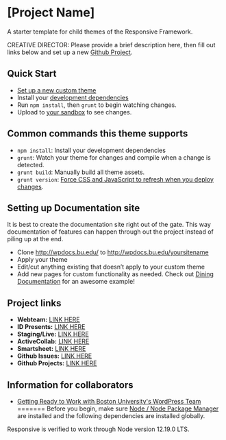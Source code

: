 # [Project Name]

A starter template for child themes of the Responsive Framework.

CREATIVE DIRECTOR: Please provide a brief description here, then fill out links below
and set up a new [Github Project](https://github.com/bu-ist/responsive-child-starter/wiki/Setting-up-Github-Projects).

## Quick Start

- [Set up a new custom theme](https://github.com/bu-ist/responsive-child-starter/wiki/Set-up-a-new-custom-theme)
- Install your [development dependencies](https://github.com/bu-ist/responsive-child-starter/wiki/Install-development-dependencies)
- Run  `npm install`, then `grunt` to begin watching changes.
- Upload to [your sandbox](http://sites.bu.edu/marcom-team/departments/interactive-design/interactive-design-workflow/development/sandboxes-overview/) to see changes.

## Common commands this theme supports

- `npm install`: Install your development dependencies
- `grunt`: Watch your theme for changes and compile when a change is detected.
- `grunt build`: Manually build all theme assets.
- `grunt version`: [Force CSS and JavaScript to refresh when you deploy changes](https://github.com/bu-ist/responsive-child-starter/wiki/Versioning).

## Setting up Documentation site

It is best to create the documentation site right out of the gate. This way documentation of features can happen through out the project instead of piling up at the end.
- Clone http://wpdocs.bu.edu/ to http://wpdocs.bu.edu/yoursitename
- Apply your theme 
- Edit/cut anything existing that doesn’t apply to your custom theme
- Add new pages for custom functionality as needed.
Check out [Dining Documentation](http://wpdocs.bu.edu/dining/) for an awesome example!

## Project links

- **Webteam:** [LINK HERE]()
- **ID Presents:** [LINK HERE]()
- **Staging/Live:** [LINK HERE]()
- **ActiveCollab:** [LINK HERE]()
- **Smartsheet:** [LINK HERE]()
- **Github Issues:** [LINK HERE]()
- **Github Projects:** [LINK HERE]()

## Information for collaborators
- [Getting Ready to Work with Boston University's WordPress Team](https://docs.google.com/document/d/1rKIYzcFiFiZaD6_Im-vbXMlfAuJ8C9GMSj1j91CtyI4/edit?usp=sharing)
=======
Before you begin, make sure [Node / Node Package Manager](http://nodejs.org/)
are installed and the following dependencies are installed globally.

Responsive is verified to work through Node version 12.19.0 LTS.
